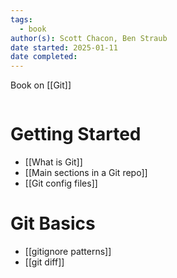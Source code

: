 ```yaml
---
tags:
  - book
author(s): Scott Chacon, Ben Straub
date started: 2025-01-11
date completed:
---
```

Book on [[Git]]
```table-of-contents
```
# Getting Started
- [[What is Git]]
- [[Main sections in a Git repo]]
- [[Git config files]]
# Git Basics
- [[gitignore patterns]]
- [[git diff]]